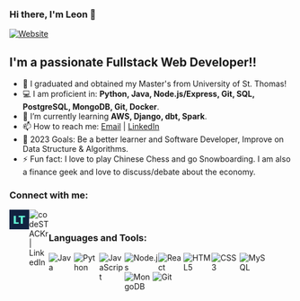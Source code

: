 ### Hi there, I'm Leon 👋

[![Website](https://img.shields.io/website?label=Website%20Portfolio&style=for-the-badge&url=https%3A%2F%2Fleontan.netlify.app)](https://leontan.netlify.app)
<!-- ![Visits Badge](https://shields-io-visitor-counter.herokuapp.com/badge?page=leontan4&label=Visited&logo=GitHub&logoColor=FFFFFF&color=brightgreen&style=for-the-badge) -->

<!-- [![GitHub Follow](https://img.shields.io/github/followers/leontan4?color=success&logo=github&style=for-the-badge)](https://github.com/leontan4) -->

## I'm a passionate Fullstack Web Developer!!

- 🔭 I graduated and obtained my Master's from University of St. Thomas!
- 💻 I am proficient in: **Python, Java, Node.js/Express, Git, SQL, PostgreSQL, MongoDB, Git, Docker**.
- 📖 I’m currently learning **AWS, Django, dbt, Spark**.
- 📫 How to reach me: <a href="mailto:leon.tan004@gmail.com">Email</a> | <a href="https://www.linkedin.com/in/leontan4">LinkedIn</a>
- 🥅 2023 Goals: Be a better learner and Software Developer, Improve on Data Structure & Algorithms.
- ⚡ Fun fact: I love to play Chinese Chess and go Snowboarding. I am also a finance geek and love to discuss/debate about the economy.

<!--
### Spotify Playing 🎧

[<img src="https://now-playing-codestackr.vercel.app/api/spotify-playing" alt="codeSTACKr Spotify Playing" width="350" />](https://open.spotify.com/user/yang93_) -->

### Connect with me:

[<img align="left" alt="codeSTACKr.com" width="35px" src="https://github.com/leontan4/leontan4/blob/master/logo.png" />][website]
[<img align="left" alt="codeSTACKr | LinkedIn" width="35px" src="https://cdn.jsdelivr.net/gh/devicons/devicon/icons/linkedin/linkedin-original.svg" />][linkedin]

<br/>

### Languages and Tools:

<img align="left" alt="Java" width="45px" src="https://cdn.jsdelivr.net/gh/devicons/devicon/icons/java/java-original.svg" />
<img align="left" alt="Python" width="45px" src="https://cdn.jsdelivr.net/gh/devicons/devicon/icons/python/python-original.svg" />
<img align="left" alt="JavaScript" width="45px" src="https://cdn.jsdelivr.net/gh/devicons/devicon/icons/javascript/javascript-original.svg" />
<img align="left" alt="Node.js" width="60px" src="https://cdn.jsdelivr.net/gh/devicons/devicon/icons/nodejs/nodejs-plain-wordmark.svg" />
<img align="left" alt="React" width="45px" src="https://cdn.jsdelivr.net/gh/devicons/devicon/icons/react/react-original.svg"/>
<img align="left" alt="HTML5" width="50px" src="https://cdn.jsdelivr.net/gh/devicons/devicon/icons/html5/html5-original-wordmark.svg" />
<img align="left" alt="CSS3" width="50px" src="https://cdn.jsdelivr.net/gh/devicons/devicon/icons/css3/css3-original-wordmark.svg" />
<img align="left" alt="MySQL" width="55px" src="https://cdn.jsdelivr.net/gh/devicons/devicon/icons/mysql/mysql-plain-wordmark.svg" />
<img align="left" alt="MongoDB" width="50px" src="https://cdn.jsdelivr.net/gh/devicons/devicon/icons/mongodb/mongodb-plain-wordmark.svg" />
<img align="left" alt="Git" width="55px" src="https://cdn.jsdelivr.net/gh/devicons/devicon/icons/git/git-plain-wordmark.svg" />

<!-- ### 📺 Latest YouTube Videos -->

<!-- YOUTUBE:START -->

<!-- - [7 HOUR React Course, Quantum Computing, and Top CSS Frameworks 🤯 // STACKr News Weekly - Issue 2](https://www.youtube.com/watch?v=z8RAL5f-SF0)
- [Top VS Code Updates | v1.58 Released!! | Tips & Tricks 2021 (Visual Studio Code)](https://www.youtube.com/watch?v=lWC3bSuADRw)
- [AI Copilots, Dinosaurs, and AWS 🤯 // STACKr News Weekly - Issue 1](https://www.youtube.com/watch?v=7kmb7-tFuXM)
- [First Look at GitHub Copilot in VS Code | Just Another AI Programming Tool?](https://www.youtube.com/watch?v=calK4DpJV8A)
- [The Secret Blog Writing Formula That Actually Works](https://www.youtube.com/watch?v=-7ztydZcSgY)
<!-- YOUTUBE:END -->

<!-- ➡️ [more videos...](https://youtube.com/codestackr) -->

<!-- --- -->

<!-- ### 📕 Latest Blog Posts -->

<!-- BLOG-POST-LIST:START -->

<!-- - [How To Pass Application Tracking Systems (ATS) & Get Interviews - Resume Tips for Software Developer](https://dev.to/codestackr/how-to-pass-application-tracking-systems-ats-get-interviews-resume-tips-for-software-developer-4bmo)
- [Microinteractions: Password Validation Animation](https://dev.to/codestackr/microinteractions-password-validation-animation-5629)
- [Notion + YouTube - A Powerful Combination for Productivity](https://dev.to/codestackr/notion-youtube-a-powerful-combination-for-productivity-1def)
- [Regular Expressions (RegEx) Crash Course](https://dev.to/codestackr/regular-expressions-regex-crash-course-248n)
- [Emmet Part 2 - Advanced](https://dev.to/codestackr/emmet-part-2-advanced-4c65) -->
<!-- BLOG-POST-LIST:END -->

<!-- ➡️ [more blog posts...](https://codestackr.com) -->

<!-- --- -->

<!-- <details>
  <summary>:zap: Recent GitHub Activity</summary> -->

<!--START_SECTION:activity-->
<!-- 1. 🗣 Commented on [#1](https://github.com/codeSTACKr/portfolio-sass/issues/1) in [codeSTACKr/portfolio-sass](https://github.com/codeSTACKr/portfolio-sass)
2. 🎉 Merged PR [#1](https://github.com/codeSTACKr/portfolio-sass/pull/1) in [codeSTACKr/portfolio-sass](https://github.com/codeSTACKr/portfolio-sass)
3. 🗣 Commented on [#10](https://github.com/codeSTACKr/codestackr-vscode-theme/issues/10) in [codeSTACKr/codestackr-vscode-theme](https://github.com/codeSTACKr/codestackr-vscode-theme)
4. 🗣 Commented on [#11](https://github.com/codeSTACKr/codestackr-vscode-theme/issues/11) in [codeSTACKr/codestackr-vscode-theme](https://github.com/codeSTACKr/codestackr-vscode-theme)
5. ❌ Closed PR [#1](https://github.com/codeSTACKr/spotify-now-playing/pull/1) in [codeSTACKr/spotify-now-playing](https://github.com/codeSTACKr/spotify-now-playing) -->
<!--END_SECTION:activity-->

<!-- </details> -->

<!-- <details>
  <summary>:zap: GitHub Stats</summary>

  <img align="left" alt="codeSTACKr's GitHub Stats" src="https://github-readme-stats.codestackr.vercel.app/api?username=codeSTACKr&show_icons=true&hide_border=true" />

</details> -->

[website]: https://leontan.netlify.app/
[linkedin]: https://www.linkedin.com/in/leontan4/
